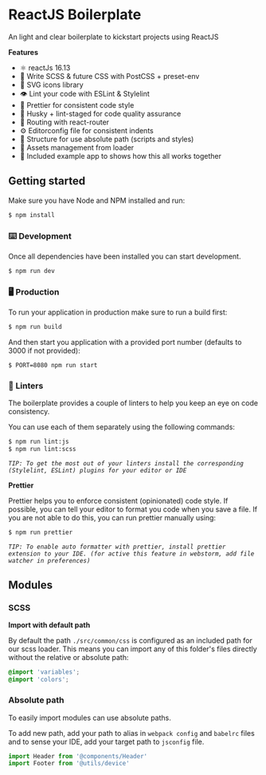 # ReactJS Boilerplate

An light and clear boilerplate to kickstart projects using ReactJS

**Features**

- ⚛️ reactJs 16.13
- 🎨 Write SCSS & future CSS with PostCSS + preset-env
- 🍏 SVG icons library
- 👁 Lint your code with ESLint & Stylelint
- 🌈 Prettier for consistent code style
- 🐶 Husky + lint-staged for code quality assurance
- 🔀 Routing with react-router
- ⚙️ Editorconfig file for consistent indents
- 🔑 Structure for use absolute path (scripts and styles)
- 📂 Assets management from loader 
- 🥳 Included example app to shows how this all works together

## Getting started

Make sure you have Node and NPM installed and run:

```sh
$ npm install
```

### ⌨️ Development

Once all dependencies have been installed you can start development.

```sh
$ npm run dev
```

### 🖥 Production

To run your application in production make sure to run a build first:

```sh
$ npm run build
```

And then start you application with a provided port number (defaults to 3000 if not provided):

```sh
$ PORT=8080 npm run start
```

### 🧐 Linters

The boilerplate provides a couple of linters to help you keep an eye on code consistency.

You can use each of them separately using the following commands:

```sh
$ npm run lint:js
$ npm run lint:scss
```

*`TIP: To get the most out of your linters install the corresponding (Stylelint, ESLint) plugins for your editor or IDE`*

**Prettier**

Prettier helps you to enforce consistent (opinionated) code style. If possible, you can tell your editor to format you code when you save a file. If you are not able to do this, you can run prettier manually using:

```sh
$ npm run prettier
```

*`TIP: To enable auto formatter with prettier, install prettier extension to your IDE. (for active this feature in webstorm, add file watcher in preferences)`*

## Modules

### SCSS

**Import with default path**

By default the path `./src/common/css` is configured as an included path for our scss loader.
This means you can import any of this folder's files directly without the relative or absolute path:

```css
@import 'variables';
@import 'colors';
```

### Absolute path

To easily import modules can use absolute paths.

To add new path, add your path to alias in `webpack config` and `babelrc` files and to sense your IDE, add your target path to `jsconfig` file.

```js
import Header from '@components/Header'
import Footer from '@utils/device'
```
